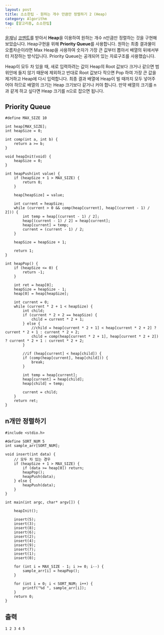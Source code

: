 ```yaml
---
layout: post
title: 소소한팁 - 원하는 개수 만큼만 정렬하기 2 (Heap)
category: Algorithm
tag: [알고리즘, 소소한팁]
---
```


[윤재](https://github.com/paryoja)님 [코멘트](http://disq.us/p/27eutbz)를 받아서 **Heap**을 이용하여 원하는 개수 n만큼만 정렬하는 것을 구현해보았습니다. Heap구현을 위해 **Priority Queue**를 사용합니다. 원하는 최종 결과물이 오름차순이라면 Max Heap을 사용하여 숫자가 가장 큰 값부터 뽑아서 배열의 뒤에서부터 저장하는 방식입니다. Priority Queue는 공개되어 있는 자료구조를 사용했습니다. 

<div class="message">
Heap이 모두 차 있을 때, 새로 입력하려는 값이 Heap의 Root 값보다 크거나 같으면 범위안에 들지 않기 때문에 제외하고 반대로 Root 값보다 작으면 Pop 하여 가장 큰 값을 제거하고 Heap에 다시 입력합니다. 최종 결과 배열에 Heap이 빌 때까지 모두 넣어주어야 하므로 배열의 크기는 Heap 크기보다 같거나 커야 합니다. 만약 배열의 크기를 n과 같게 하고 싶다면 Heap 크기를 n으로 잡으면 됩니다.
</div>

## Priority Queue
```
#define MAX_SIZE 10

int heap[MAX_SIZE];
int heapSize = 0;

int comp(int a, int b) {
	return a >= b;
}

void heapInit(void) {
	heapSize = 0;
}

int heapPush(int value) {
	if (heapSize + 1 > MAX_SIZE) {
		return 0;
	}

	heap[heapSize] = value;

	int current = heapSize;
	while (current > 0 && comp(heap[current], heap[(current - 1) / 2])) {
		int temp = heap[(current - 1) / 2];
		heap[(current - 1) / 2] = heap[current];
		heap[current] = temp;
		current = (current - 1) / 2;
	}

	heapSize = heapSize + 1;

	return 1;
}

int heapPop() {
	if (heapSize <= 0) {
		return -1;
	}

	int ret = heap[0];
	heapSize = heapSize - 1;
	heap[0] = heap[heapSize];

	int current = 0;
	while (current * 2 + 1 < heapSize) {
		int child;
		if (current * 2 + 2 == heapSize) {
			child = current * 2 + 1;
		} else {
			//child = heap[current * 2 + 1] < heap[current * 2 + 2] ? current * 2 + 1 : current * 2 + 2;
			child = comp(heap[current * 2 + 1], heap[current * 2 + 2]) ? current * 2 + 1 : current * 2 + 2;
		}

		//if (heap[current] < heap[child]) {
		if (comp(heap[current], heap[child])) {
			break;
		}

		int temp = heap[current];
		heap[current] = heap[child];
		heap[child] = temp;

		current = child;
	}
	return ret;
}
```

## n개만 정렬하기
```
#include <stdio.h>

#define SORT_NUM 5
int sample_arr[SORT_NUM];

void insert(int data) {
	// 모두 차 있는 경우
	if (heapSize + 1 > MAX_SIZE) {
		if (data >= heap[0]) return;
		heapPop();
		heapPush(data);
	} else {
		heapPush(data);
	}
}

int main(int argc, char* argv[]) {
	
	heapInit();

	insert(5);
	insert(3);
	insert(8);
	insert(6);
	insert(2);
	insert(4);
	insert(9);
	insert(7);
	insert(1);
	insert(0);

	for (int i = MAX_SIZE - 1; i >= 0; i--) {
		sample_arr[i] = heapPop();
	}

	for (int i = 0; i < SORT_NUM; i++) {
		printf("%d ", sample_arr[i]);
	}
	return 0;
}

```

## 출력
```
1 2 3 4 5
```